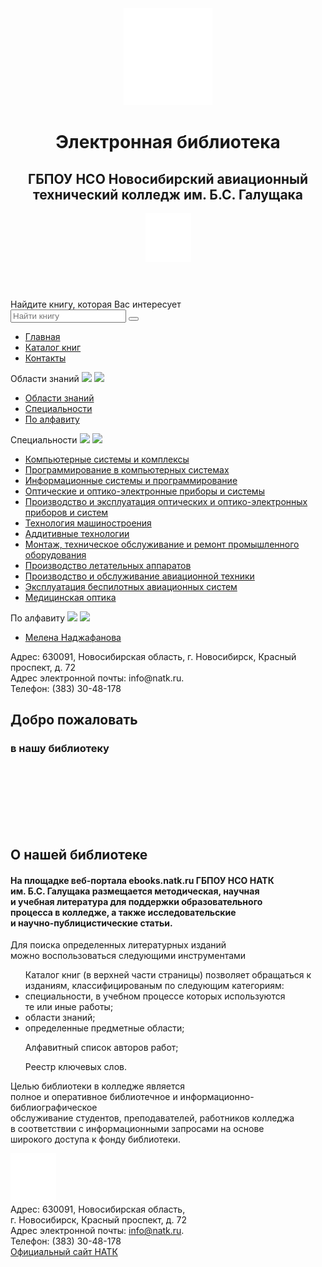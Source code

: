 <!DOCTYPE html>
<html lang="ru">
<head>
    <meta charset="UTF-8">
    <meta name="viewport" content="width=device-width">
    <link rel="shortcut icon" href="img/ico.ico">
    <link rel="stylesheet" href="https://use.fontawesome.com/releases/v5.6.1/css/all.css"
        integrity="sha384-gfdkjb5BdAXd+lj+gudLWI+BXq4IuLW5IT+brZEZsLFm++aCMlF1V92rMkPaX4PP" crossorigin="anonymous">
    <link href="https://fonts.googleapis.com/css2?family=Cormorant+Garamond:ital,wght@0,400;0,700;1,400&display=swap"
        rel="stylesheet">
    <link rel="stylesheet" href="css/style_new.css">
    <script src="js/jquery-3.5.1.min.js"></script>
    <script src="js/script.js"></script>
    <script async src="https://ajax.googleapis.com/ajax/libs/jquery/3.3.1/jquery.min.js"></script>
    <link href="//maxcdn.bootstrapcdn.com/font-awesome/4.1.0/css/font-awesome.min.css" rel="stylesheet">
    <script>
        $(window).on('load', function () {
            $preloader = $('.preloader'),
                $loader = $preloader.find('.loader');
            $loader.fadeOut(10000);
            $preloader.delay(1000).fadeOut('slow');
        });
    </script>
    <title>Электронная библиотека НАТК</title>
    <meta name="viewport" content="width=device-width, initial-scale=1.0">
</head>
<body>
    <div class="preloader">
        <div class="loader"></div>
    </div>
    <header class="header">
        <div class="container_header">
            <div class="header_text">
                <img src="img/icon_natk.png" alt="">
                <h1 class="header_title">Электронная библиотека</h1>
                <h2 class="header_subtitle">ГБПОУ НСО Новосибирский авиационный
                    технический колледж им. Б.С. Галущака</h2>
            </div>
        </div>
        <div class="arrow_down">
            <a class="scrollto" href="#search1"><img src="img/arrow_down.png" alt="icon"></a>
        </div>
    </header>
    <!-- поиск -->
    <section class="search">
        <div class="container">
            <div id="search1" class="search_items">
                <div id="search_text"> Найдите книгу, которая Вас интересует</div>
                <div class="search_area">
                    <form >
                        <input type="text" placeholder="Найти книгу">
                        <button type="submit"><i class="fas fa-search"></i></button>
                    </form>
                </div>
            </div>
        </div>
    </section>
    <!-- меню -->
    <div class="menu">
        <nav class="dws-menu">
            <ul>
                <li class="main"><a href="lirbrary_new.html">Главная</a></li>
                <li class="clickMenu_catalog"><a href="#">Каталог книг</a>
                </li>
                <li class="clickMenu_contacts"><a href="#">Контакты</a>
                </li>
            </ul>
        </nav>
        <!-- подменю для каталога -->
        <div class="container">
            <div class="visibleMenu_catalog">
                <div class="subMenu_catalog">
                    <p id="clickMenuCatalog_1">Области знаний
                        <span id="pluse_1"><img src="https://img.icons8.com/android/24/000000/plus.png" /></span>
                        <span id="minus_1"><img src="https://img.icons8.com/android/24/000000/minus.png" /></span>
                    </p>
                    <div id="sub_menu_box_catalog_1">
                        <ul>
                            <li><a href="#">Области знаний</a></li>
                            <li><a href="#">Специальности</a></li>
                            <li><a href="#">По алфавиту</a></li>
                        </ul>
                    </div>
                </div>
                <div class="subMenu_catalog">
                    <p id="clickMenuCatalog_2">Специальности
                        <span id="pluse_2"><img src="https://img.icons8.com/android/24/000000/plus.png" /></span>
                        <span id="minus_2"><img src="https://img.icons8.com/android/24/000000/minus.png" /></span>
                    </p>
                    <div id="sub_menu_box_catalog_2">
                        <ul>
                            <li><a href="#">Компьютерные системы и комплексы</a></li>
                            <li><a href="#">Программирование в компьютерных системах</a></li>
                            <li><a href="books.html">Информационные системы и программирование</a></li>
                            <li><a href="#">Оптические и оптико-электронные приборы и системы</a></li>
                            <li><a href="#">Производство и эксплуатация оптических и оптико-электронных приборов и
                                    систем</a></li>
                            <li><a href="#">Технология машиностроения</a></li>
                            <li><a href="#">Аддитивные технологии</a></li>
                            <li><a href="#">Монтаж, техническое обслуживание и ремонт промышленного оборудования</a>
                            </li>
                            <li><a href="#">Производство летательных аппаратов</a></li>
                            <li><a href="#">Производство и обслуживание авиационной техники</a></li>
                            <li><a href="#">Эксплуатация беспилотных авиационных систем</a></li>
                            <li><a href="#">Медицинская оптика</a></li>
                        </ul>
                    </div>
                </div>
                <div class="subMenu_catalog">
                    <p id="clickMenuCatalog_3">По алфавиту
                        <span id="pluse_3"><img src="https://img.icons8.com/android/24/000000/plus.png" /></span>
                        <span id="minus_3"><img src="https://img.icons8.com/android/24/000000/minus.png" /></span>
                    </p>
                    <div id="sub_menu_box_catalog_3">
                        <ul>
                            <li><a href="#">Мелена Наджафанова</a></li>
                        </ul>
                    </div>
                </div>
            </div>
            <!-- подменю для контактов -->
            <div class="visibleMenu_contacts">
                <div class="subMenu_contacts">
                    <p class="clickMenuContacts">Адрес: 630091, Новосибирская область,
                        г. Новосибирск, Красный проспект, д. 72 <br>
                        Адрес электронной почты: info@natk.ru.<br>
                        Телефон: (383) 30-48-178</p>
                </div>
            </div>
        </div>
    </div>
    <section class="central_box">
        <div class="container">
            <div class="bg_con">
                <div class="central_block">
                    <h2 class="welcome">Добро пожаловать</h2>
                    <h3 class="to_library"> в нашу библиотеку</h3>
                    <div class="slideshow-container">
                        <div class="mySlides fade">
                            <img src="img/photo1.png" alt="">
                        </div>
                        <div class="mySlides fade">
                            <img src="img/photo2.png" alt="">
                        </div>
                        <div class="mySlides fade">
                            <img src="img/photo3.png" alt="">
                        </div>
                        <div class="mySlides fade">
                            <img src="img/photo4.png" alt="">
                        </div>
                        <div class="shadow">
                            <img src="" alt="">
                        </div>
                        <a class="prev" onclick="pluseSlides(-1)"><i class="fas fa-chevron-left"></i></a>
                        <a class="next" onclick="pluseSlides(1)"><i class="fas fa-chevron-right"></i></a>
                    </div>
                    <br>
                    <div style="text-align: center;">
                        <span class="dot" onclick="currentSlide(1)"></span>
                        <span class="dot" onclick="currentSlide(2)"></span>
                        <span class="dot" onclick="currentSlide(3)"></span>
                        <span class="dot" onclick="currentSlide(4)"></span>
                    </div>
                    <div class="inform">
                        <div class="inform_text">
                            <h2 class="inform_title">О нашей библиотеке</h2>
                            <h4 class="inform_subtitle">На площадке веб-портала ebooks.natk.ru ГБПОУ НСО НАТК <br>
                                им. Б.С. Галущака размещается методическая, научная <br>
                                и учебная литература для поддержки образовательного <br>
                                процесса
                                в колледже, а также исследовательские <br>
                                и научно-публицистические статьи.</h4>
                            <span class="palka"></span>
                            <p id="note_0">Для поиска определенных литературных изданий <br>
                                можно воспользоваться следующими инструментами</p>
                        </div>
                        <div class="category">
                            <ul>Каталог книг (в верхней части страницы) позволяет
                                обращаться к изданиям, классифицированым по следующим категориям:
                                <li>специальности, в учебном процессе которых используются <br>
                                    те или иные работы;</li>
                                <li>области знаний;</li>
                                <li>определенные предметные области;</li>
                            </ul>
                            <ul>Алфавитный список авторов работ;</ul>
                            <ul>Реестр ключевых слов.
                            </ul>
                        </div>
                        <span class="palka_1"></span>
                        <p id="note">Целью библиотеки в колледже является <br>
                            полное и оперативное библиотечное и информационно-библиографическое <br>
                            обслуживание студентов, преподавателей, работников колледжа <br>
                            в соответствии с информационными запросами на основе <br>
                            широкого доступа к фонду библиотеки.</p>
                    </div>
                </div>
            </div>
        </div>
    </section>
    <footer class="footer">
        <div class="arrow_up">
            <a class="scrollto_up" href="#search1"><img src="img/arrow_up.png" alt="icon"></a>
        </div>
        <div class="footer_items">
            <div class="footer_text">
                Адрес: 630091, Новосибирская область, <br>
                г. Новосибирск, Красный проспект, д. 72<br>
                Адрес электронной почты: <a href="mailto:info@natk.ru">info@natk.ru</a>.<br>
                Телефон: (383) 30-48-178
            </div>
            <div class="footer_link"><a href="https://natk.ru/" target="_blank">Официальный сайт НАТК</a></div>
        </div>
    </footer>
</body>
</html>
